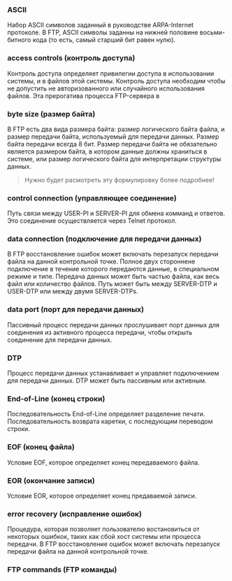 ### ASCII

Набор ASCII символов заданный в руководстве ARPA-Internet протоколе.
В FTP, ASCII символы заданны на нижней половине восьми-битного кода
(то есть, самый старший бит равен нулю).

### access controls (контроль доступа)

Контроль доступа определяет привилегии доступа в использовании системы,
и в файлов этой системы. Контроль доступа необходим чтобы не допустить
не авторизованного или случайного использования файлов. Эта прерогатива
процесса FTP-сервера в

### byte size (размер байта)

В FTP есть два вида размера байта: размер логического байта файла, и 
размер передачи байта, используемый для передачи данных. Размер байта
передачи всегда 8 бит. Размер передачи байта не обязательно является 
размером байта, в котором данные должны храниться в системе, или 
размер логического байта для интерпретации структуры данных.

> Нужно будет расмотреть эту формулировку более подробнее!

### control connection (управляющее соединение)

Путь связи между USER-PI и SERVER-PI для обмена комманд и ответов. Это 
соединение осуществляется через Telnet протокол.

### data connection (подключение для передачи данных)
В FTP восстановление ошибок может включать перезапуск передачи файла на данной контрольной точке.
Полное двух стороннене подключение в течение которого передаются данные,
в специальном режиме и типе. Передача данных может быть частью файла,
как весь файл или количество файлов. Путь может быть между SERVER-DTP и
USER-DTP или между двумя SERVER-DTPs.

### data port (порт для передачи данных)

Пассивный процесс передачи данных прослушивает порт данных для соединения
из активного процесса передачи, чтобы открыть соединение для передачи
данных.

### DTP

Процесс передачи данных устанавливает и управляет подключением для 
передачи данных. DTP может быть пассивным или активным.

### End-of-Line (конец строки)

Последовательность End-of-Line определяет разделение печати. 
Последовательность возврата каретки, с последующим переводом строки.

### EOF (конец файла)

Условие EOF, которое определяет конец передаваемого файла.

### EOR (окончание записи)

Условие EOR, которое определяет конец предаваемой записи.

### error recovery (исправление ошибок)

Процедура, которая позволяет пользователю востановиться от некоторых
ошибкок, таких как сбой хост системы или процесса передачи. В FTP
восстановление ошибок может включать перезапуск передачи файла на данной
контрольной точке.

### FTP commands (FTP команды)


